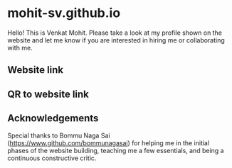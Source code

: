 # mohit-sv.github.io
Hello! This is Venkat Mohit. Please take a look at my profile shown on the website and let me know if you are interested in hiring me or collaborating with me.

## Website link

## QR to website link

## Acknowledgements
Special thanks to Bommu Naga Sai (https://www.github.com/bommunagasai) for helping me in the initial phases of the website building, teaching me a few essentials, and being a continuous constructive critic.
